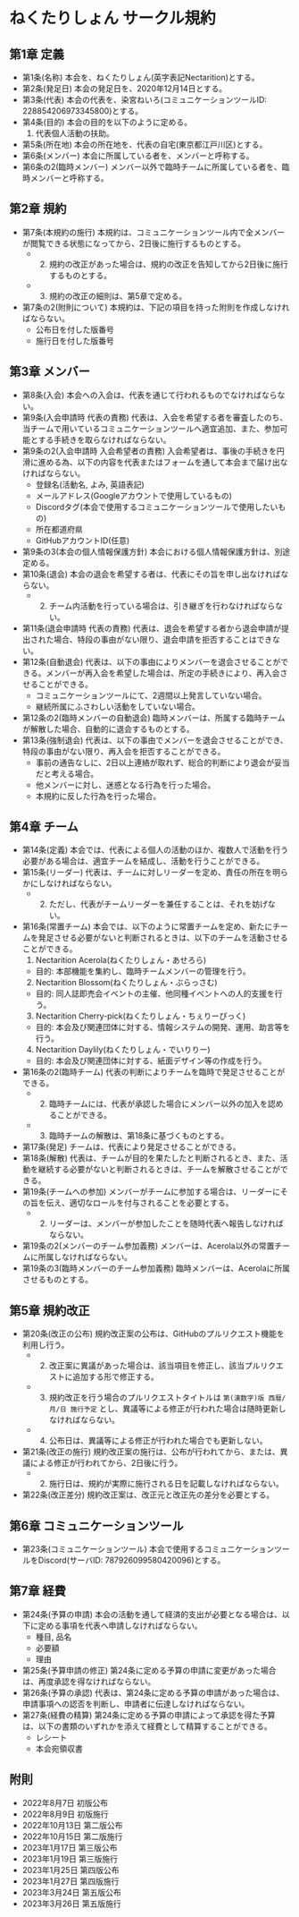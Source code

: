 # ねくたりしょん サークル規約

## 第1章 定義
- 第1条(名称) 本会を、ねくたりしょん(英字表記Nectarition)とする。
- 第2条(発足日) 本会の発足日を、2020年12月14日とする。
- 第3条(代表) 本会の代表を、染宮ねいろ(コミュニケーションツールID: 228854206973345800)とする。
- 第4条(目的) 本会の目的を以下のように定める。
  1. 代表個人活動の扶助。
- 第5条(所在地) 本会の所在地を、代表の自宅(東京都江戸川区)とする。
- 第6条(メンバー) 本会に所属している者を、メンバーと呼称する。
- 第6条の2(臨時メンバー) メンバー以外で臨時チームに所属している者を、臨時メンバーと呼称する。

## 第2章 規約
- 第7条(本規約の施行) 本規約は、コミュニケーションツール内で全メンバーが閲覧できる状態になってから、2日後に施行するものとする。
  - 2. 規約の改正があった場合は、規約の改正を告知してから2日後に施行するものとする。
  - 3. 規約の改正の細則は、第5章で定める。
- 第7条の2(附則について) 本規約は、下記の項目を持った附則を作成しなければならない。
  - 公布日を付した版番号
  - 施行日を付した版番号

## 第3章 メンバー
- 第8条(入会) 本会への入会は、代表を通じて行われるものでなければならない。
- 第9条(入会申請時 代表の責務) 代表は、入会を希望する者を審査したのち、当チームで用いているコミュニケーションツールへ適宜追加、また、参加可能とする手続きを取らなければならない。
- 第9条の2(入会申請時 入会希望者の責務) 入会希望者は、事後の手続きを円滑に進める為、以下の内容を代表またはフォームを通して本会まで届け出なければならない。
  - 登録名(活動名, よみ, 英語表記)
  - メールアドレス(Googleアカウントで使用しているもの)
  - Discordタグ(本会で使用するコミュニケーションツールで使用したいもの)
  - 所在都道府県
  - GitHubアカウントID(任意)
- 第9条の3(本会の個人情報保護方針) 本会における個人情報保護方針は、別途定める。
- 第10条(退会) 本会の退会を希望する者は、代表にその旨を申し出なければならない。
  - 2. チーム内活動を行っている場合は、引き継ぎを行わなければならない。
- 第11条(退会申請時 代表の責務) 代表は、退会を希望する者から退会申請が提出された場合、特段の事由がない限り、退会申請を拒否することはできない。
- 第12条(自動退会) 代表は、以下の事由によりメンバーを退会させることができる。メンバーが再入会を希望した場合は、所定の手続きにより、再入会させることができる。
  - コミュニケーションツールにて、2週間以上発言していない場合。
  - 継続所属にふさわしい活動をしていない場合。
- 第12条の2(臨時メンバーの自動退会) 臨時メンバーは、所属する臨時チームが解散した場合、自動的に退会するものとする。
- 第13条(強制退会) 代表は、以下の事由でメンバーを退会させることができ、特段の事由がない限り、再入会を拒否することができる。
  - 事前の通告なしに、2日以上連絡が取れず、総合的判断により退会が妥当だと考える場合。
  - 他メンバーに対し、迷惑となる行為を行った場合。
  - 本規約に反した行為を行った場合。

## 第4章 チーム
- 第14条(定義) 本会では、代表による個人の活動のほか、複数人で活動を行う必要がある場合は、適宜チームを結成し、活動を行うことができる。
- 第15条(リーダー) 代表は、チームに対しリーダーを定め、責任の所在を明らかにしなければならない。
  - 2. ただし、代表がチームリーダーを兼任することは、それを妨げない。
- 第16条(常置チーム) 本会では、以下のように常置チームを定め、新たにチームを発足させる必要がないと判断されるときは、以下のチームを活動させることができる。
  1. Nectarition Acerola(ねくたりしょん・あせろら)
    - 目的: 本部機能を集約し、臨時チームメンバーの管理を行う。
  2. Nectarition Blossom(ねくたりしょん・ぶらっさむ)
    - 目的: 同人誌即売会イベントの主催、他同種イベントへの人的支援を行う。
  3. Nectarition Cherry-pick(ねくたりしょん・ちぇりーぴっく)
    - 目的: 本会及び関連団体に対する、情報システムの開発、運用、助言等を行う。
  4. Nectarition Daylily(ねくたりしょん・でいりりー)
    - 目的: 本会及び関連団体に対する、紙面デザイン等の作成を行う。
- 第16条の2(臨時チーム) 代表の判断によりチームを臨時で発足させることができる。
  - 2. 臨時チームには、代表が承認した場合にメンバー以外の加入を認めることができる。
  - 3. 臨時チームの解散は、第18条に基づくものとする。
- 第17条(発足) チームは、代表により発足させることができる。
- 第18条(解散) 代表は、チームが目的を果たしたと判断されるとき、また、活動を継続する必要がないと判断されるときは、チームを解散させることができる。
- 第19条(チームへの参加) メンバーがチームに参加する場合は、リーダーにその旨を伝え、適切なロールを付与されることを必要とする。
  - 2. リーダーは、メンバーが参加したことを随時代表へ報告しなければならない。
- 第19条の2(メンバーのチーム参加義務) メンバーは、Acerola以外の常置チームに所属しなければならない。
- 第19条の3(臨時メンバーのチーム参加義務) 臨時メンバーは、Acerolaに所属させるものとする。

## 第5章 規約改正
- 第20条(改正の公布) 規約改正案の公布は、GitHubのプルリクエスト機能を利用し行う。
  - 2. 改正案に異議があった場合は、該当項目を修正し、該当プルリクエストに追加する形で修正する。
  - 3. 規約改正を行う場合のプルリクエストタイトルは `第(漢数字)版 西暦/月/日 施行予定` とし、異議等による修正が行われた場合は随時更新しなければならない。
  - 4. 公布日は、異議等による修正が行われた場合でも更新しない。
- 第21条(改正の施行) 規約改正案の施行は、公布が行われてから、または、異議による修正が行われてから、2日後に行う。
  - 2. 施行日は、規約が実際に施行される日を記載しなければならない。
- 第22条(改正差分) 規約改正案は、改正元と改正先の差分を必要とする。

## 第6章 コミュニケーションツール
- 第23条(コミュニケーションツール) 本会で使用するコミュニケーションツールをDiscord(サーバID: 787926099580420096)とする。

## 第7章 経費
- 第24条(予算の申請) 本会の活動を通して経済的支出が必要となる場合は、以下に定める事項を代表へ申請しなければならない。
  - 種目, 品名
  - 必要額
  - 理由
- 第25条(予算申請の修正) 第24条に定める予算の申請に変更があった場合は、再度承認を得なければならない。
- 第26条(予算の承認) 代表は、第24条に定める予算の申請があった場合は、申請事項への認否を判断し、申請者に伝達しなければならない。
- 第27条(経費の精算) 第24条に定める予算の申請によって承認を得た予算は、以下の書類のいずれかを添えて経費として精算することができる。
  - レシート
  - 本会宛領収書

## 附則
- 2022年8月7日 初版公布
- 2022年8月9日 初版施行
- 2022年10月13日 第二版公布
- 2022年10月15日 第二版施行
- 2023年1月17日 第三版公布
- 2023年1月19日 第三版施行
- 2023年1月25日 第四版公布
- 2023年1月27日 第四版施行
- 2023年3月24日 第五版公布
- 2023年3月26日 第五版施行
